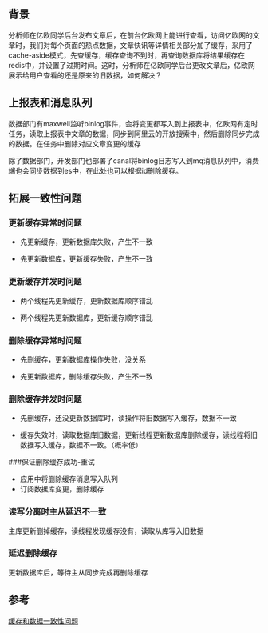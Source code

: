 ## 背景

分析师在亿欧同学后台发布文章后，在前台亿欧网上能进行查看，访问亿欧网的文章时，我们对每个页面的热点数据，文章快讯等详情相关部分加了缓存，采用了cache-aside模式，先查缓存，缓存查询不到时，再查询数据库将结果缓存在redis中，并设置了过期时间。这时，分析师在亿欧同学后台更改文章后，亿欧网展示给用户查看的还是原来的旧数据，如何解决？

## 上报表和消息队列

数据部门有maxwell监听binlog事件，会将变更都写入到上报表中，亿欧网有定时任务，读取上报表中文章的数据，同步到阿里云的开放搜索中，然后删除同步完成的数据。在任务中删除对应文章变更的缓存

除了数据部门，开发部门也部署了canal将binlog日志写入到mq消息队列中，消费端也会同步数据到es中，在此处也可以根据id删除缓存。

## 拓展一致性问题

### 更新缓存异常时问题

* 先更新缓存，更新数据库失败，产生不一致

* 先更新数据库，更新缓存失败，产生不一致

### 更新缓存并发时问题

* 两个线程先更新缓存，更新数据库顺序错乱

* 两个线程先更新数据库，更新缓存顺序错乱

### 删除缓存异常时问题

* 先删缓存，更新数据库操作失败，没关系

* 先更新数据库，删除缓存失败，产生不一致

### 删除缓存并发时问题

* 先删缓存，还没更新数据库时，读操作将旧数据写入缓存，数据不一致

* 缓存失效时，读取数据库旧数据，更新线程更新数据库删除缓存，读线程将旧数据写入缓存，数据不一致。（概率低）

###保证删除缓存成功-重试

* 应用中将删除缓存消息写入队列
* 订阅数据库变更，删除缓存

### 读写分离时主从延迟不一致

主库更新删掉缓存，读线程发现缓存没有，读取从库写入旧数据

### 延迟删除缓存

更新数据库后，等待主从同步完成再删除缓存

## 参考

[缓存和数据一致性问题](https://mp.weixin.qq.com/s?__biz=MzIyOTYxNDI5OA==&mid=2247487312&idx=1&sn=fa19566f5729d6598155b5c676eee62d&chksm=e8beb8e5dfc931f3e35655da9da0b61c79f2843101c130cf38996446975014f958a6481aacf1&scene=178&cur_album_id=1699766580538032128#rd)

